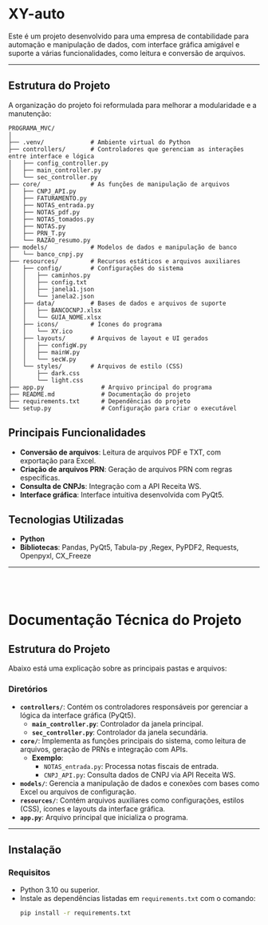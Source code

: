 # **XY-auto**

Este é um projeto desenvolvido para uma empresa de contabilidade para automação e manipulação de dados, com interface gráfica amigável e suporte a várias funcionalidades, como leitura e conversão de arquivos.

---

## **Estrutura do Projeto**

A organização do projeto foi reformulada para melhorar a modularidade e a manutenção:

```plaintext
PROGRAMA_MVC/
│
├── .venv/             # Ambiente virtual do Python
├── controllers/       # Controladores que gerenciam as interações entre interface e lógica
│   ├── config_controller.py
│   ├── main_controller.py
│   └── sec_controller.py
├── core/              # As funções de manipulação de arquivos
│   ├── CNPJ_API.py
│   ├── FATURAMENTO.py
│   ├── NOTAS_entrada.py
│   ├── NOTAS_pdf.py
│   ├── NOTAS_tomados.py
│   ├── NOTAS.py
│   ├── PRN_T.py
│   └── RAZAO_resumo.py
├── models/            # Modelos de dados e manipulação de banco
│   └── banco_cnpj.py
├── resources/         # Recursos estáticos e arquivos auxiliares
│   ├── config/        # Configurações do sistema
│   │   ├── caminhos.py
│   │   ├── config.txt
│   │   ├── janela1.json
│   │   └── janela2.json
│   ├── data/          # Bases de dados e arquivos de suporte
│   │   ├── BANCOCNPJ.xlsx
│   │   └── GUIA_NOME.xlsx
│   ├── icons/         # Ícones do programa
│   │   └── XY.ico
│   ├── layouts/       # Arquivos de layout e UI gerados
│   │   ├── configW.py
│   │   ├── mainW.py
│   │   └── secW.py
│   └── styles/        # Arquivos de estilo (CSS)
│       ├── dark.css
│       └── light.css
├── app.py                # Arquivo principal do programa
├── README.md             # Documentação do projeto
├── requirements.txt      # Dependências do projeto
└── setup.py              # Configuração para criar o executável
```

## **Principais Funcionalidades**

- **Conversão de arquivos**: Leitura de arquivos PDF e TXT, com exportação para Excel.
- **Criação de arquivos PRN**: Geração de arquivos PRN com regras específicas.
- **Consulta de CNPJs**: Integração com a API Receita WS.
- **Interface gráfica**: Interface intuitiva desenvolvida com PyQt5.

## **Tecnologias Utilizadas**

- **Python**  
- **Bibliotecas**: Pandas, PyQt5, Tabula-py ,Regex, PyPDF2, Requests, Openpyxl, CX_Freeze

---
<br>
<br>

# **Documentação Técnica do Projeto**


## **Estrutura do Projeto**
Abaixo está uma explicação sobre as principais pastas e arquivos:

### **Diretórios**
- **`controllers/`**: Contém os controladores responsáveis por gerenciar a lógica da interface gráfica (PyQt5).  
  - **`main_controller.py`**: Controlador da janela principal.  
  - **`sec_controller.py`**: Controlador da janela secundária.  
- **`core/`**: Implementa as funções principais do sistema, como leitura de arquivos, geração de PRNs e integração com APIs.  
  - **Exemplo**:  
    - `NOTAS_entrada.py`: Processa notas fiscais de entrada.  
    - `CNPJ_API.py`: Consulta dados de CNPJ via API Receita WS.  
- **`models/`**: Gerencia a manipulação de dados e conexões com bases como Excel ou arquivos de configuração.  
- **`resources/`**: Contém arquivos auxiliares como configurações, estilos (CSS), ícones e layouts da interface gráfica.  
- **`app.py`**: Arquivo principal que inicializa o programa.  

---

## **Instalação**

### **Requisitos**
- Python 3.10 ou superior.  
- Instale as dependências listadas em `requirements.txt` com o comando:  
  ```bash
  pip install -r requirements.txt
